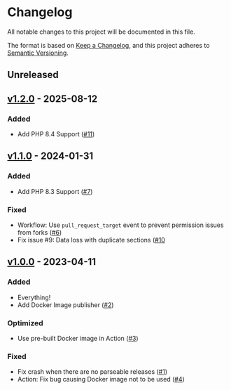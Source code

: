 # Changelog

All notable changes to this project will be documented in this file.

The format is based on [Keep a Changelog](https://keepachangelog.com/en/1.0.0/),
and this project adheres to [Semantic Versioning](https://semver.org/spec/v2.0.0.html).

## Unreleased


## [v1.2.0](https://github.com/claudiodekker/changelog-updater/compare/v1.1.0...v1.2.0) - 2025-08-12

### Added

- Add PHP 8.4 Support ([#11](https://github.com/claudiodekker/changelog-updater/pull/11))


## [v1.1.0](https://github.com/claudiodekker/changelog-updater/compare/v1.0.0...v1.1.0) - 2024-01-31

### Added

- Add PHP 8.3 Support ([#7](https://github.com/claudiodekker/changelog-updater/pull/7))

### Fixed

- Workflow: Use `pull_request_target` event to prevent permission issues from forks ([#6](https://github.com/claudiodekker/changelog-updater/pull/6))
- Fix issue #9: Data loss with duplicate sections ([#10](https://github.com/claudiodekker/changelog-updater/pull/10)


## [v1.0.0](https://github.com/claudiodekker/changelog-updater/releases/tag/v1.0.0) - 2023-04-11

### Added

- Everything!
- Add Docker Image publisher ([#2](https://github.com/claudiodekker/changelog-updater/pull/2))

### Optimized

- Use pre-built Docker image in Action ([#3](https://github.com/claudiodekker/changelog-updater/pull/3))

### Fixed

- Fix crash when there are no parseable releases ([#1](https://github.com/claudiodekker/changelog-updater/pull/1))
- Action: Fix bug causing Docker image not to be used ([#4](https://github.com/claudiodekker/changelog-updater/pull/4))
